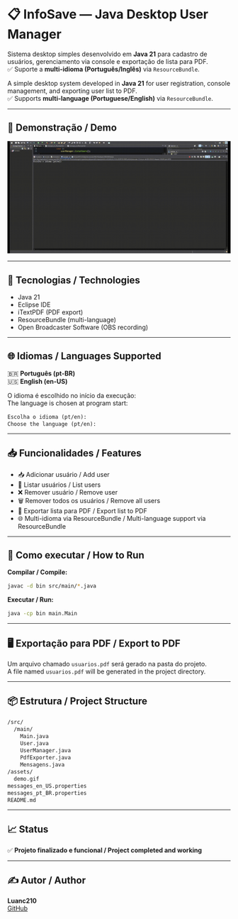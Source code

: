 # 📋 InfoSave — Java Desktop User Manager

Sistema desktop simples desenvolvido em **Java 21** para cadastro de usuários, gerenciamento via console e exportação de lista para PDF.  
✅ Suporte a **multi-idioma (Português/Inglês)** via `ResourceBundle`.

A simple desktop system developed in **Java 21** for user registration, console management, and exporting user list to PDF.  
✅ Supports **multi-language (Portuguese/English)** via `ResourceBundle`.

---

## 📸 Demonstração / Demo

![Demonstração do projeto / Project Demo](assets/demo.gif)

---

## 📌 Tecnologias / Technologies

- Java 21
- Eclipse IDE
- iTextPDF (PDF export)
- ResourceBundle (multi-language)
- Open Broadcaster Software (OBS recording)

---

## 🌐 Idiomas / Languages Supported

🇧🇷 **Português (pt-BR)**  
🇺🇸 **English (en-US)**  

O idioma é escolhido no início da execução:  
The language is chosen at program start:

```
Escolha o idioma (pt/en):
Choose the language (pt/en):
```

---

## 📥 Funcionalidades / Features

- 📥 Adicionar usuário / Add user
- 📜 Listar usuários / List users
- ❌ Remover usuário / Remove user
- 🗑️ Remover todos os usuários / Remove all users
- 📄 Exportar lista para PDF / Export list to PDF
- 🌐 Multi-idioma via ResourceBundle / Multi-language support via ResourceBundle

---

## 🚀 Como executar / How to Run

**Compilar / Compile:**

```bash
javac -d bin src/main/*.java
```

**Executar / Run:**

```bash
java -cp bin main.Main
```

---

## 🖥️ Exportação para PDF / Export to PDF

Um arquivo chamado `usuarios.pdf` será gerado na pasta do projeto.  
A file named `usuarios.pdf` will be generated in the project directory.

---

## 📦 Estrutura / Project Structure

```
/src/
  /main/
    Main.java
    User.java
    UserManager.java
    PdfExporter.java
    Mensagens.java
/assets/
  demo.gif
messages_en_US.properties
messages_pt_BR.properties
README.md
```

---

## 📈 Status

✅ **Projeto finalizado e funcional / Project completed and working**

---

## ✍️ Autor / Author

**Luanc210**  
[GitHub](https://github.com/Luanc210)
